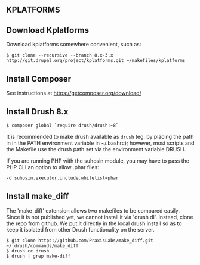 KPLATFORMS
----------

Download Kplatforms
-------------------

Download kplatforms somewhere convenient, such as:

    $ git clone --recursive --branch 8.x-3.x http://git.drupal.org/project/kplatforms.git ~/makefiles/kplatforms

Install Composer
----------------

See instructions at https://getcomposer.org/download/

Install Drush 8.x
-----------------

    $ composer global `require drush/drush:~8`

It is recommended to make drush available as `drush` (eg. by placing the path
in in the PATH environment variable in ~/.bashrc); however, most scripts and
the Makefile use the drush path set via the environment variable DRUSH.


If you are running PHP with the suhosin module, you may have to pass the PHP
CLI an option to allow .phar files:

    -d suhosin.executor.include.whitelist=phar


Install make_diff
-----------------

The 'make_diff' extension allows two makefiles to be compared easily. Since it
is not published yet, we cannot install it via 'drush dl'. Instead, clone the
repo from github. We put it directly in the local drush install so as to keep
it isolated from other Drush functionality on the server.

    $ git clone https://github.com/PraxisLabs/make_diff.git ~/.drush/commands/make_diff
    $ drush cc drush
    $ drush | grep make-diff
